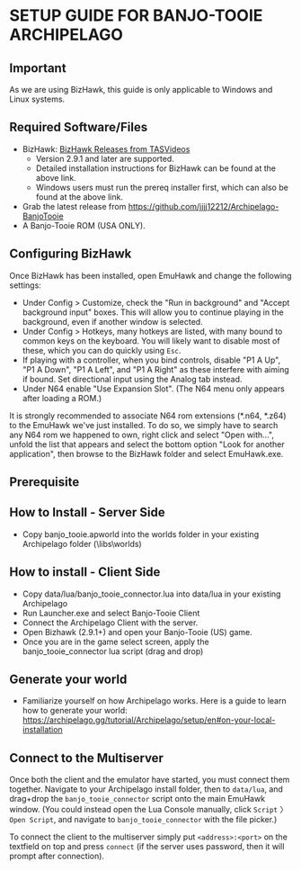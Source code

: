 
# SETUP GUIDE FOR BANJO-TOOIE ARCHIPELAGO

## Important

As we are using BizHawk, this guide is only applicable to Windows and Linux systems.

## Required Software/Files

-   BizHawk:  [BizHawk Releases from TASVideos](https://tasvideos.org/BizHawk/ReleaseHistory)
    -   Version 2.9.1 and later are supported.
    -   Detailed installation instructions for BizHawk can be found at the above link.
    -   Windows users must run the prereq installer first, which can also be found at the above link.
-   Grab the latest release from https://github.com/jjjj12212/Archipelago-BanjoTooie
-   A Banjo-Tooie ROM (USA ONLY).

## Configuring BizHawk

Once BizHawk has been installed, open EmuHawk and change the following settings:

-   Under Config > Customize, check the "Run in background" and "Accept background input" boxes. This will allow you to continue playing in the background, even if another window is selected.
-   Under Config > Hotkeys, many hotkeys are listed, with many bound to common keys on the keyboard. You will likely want to disable most of these, which you can do quickly using  `Esc`.
-   If playing with a controller, when you bind controls, disable "P1 A Up", "P1 A Down", "P1 A Left", and "P1 A Right" as these interfere with aiming if bound. Set directional input using the Analog tab instead.
-   Under N64 enable "Use Expansion Slot". (The N64 menu only appears after loading a ROM.)

It is strongly recommended to associate N64 rom extensions (*.n64, *.z64) to the EmuHawk we've just installed. To do so, we simply have to search any N64 rom we happened to own, right click and select "Open with…", unfold the list that appears and select the bottom option "Look for another application", then browse to the BizHawk folder and select EmuHawk.exe.

## Prerequisite

## How to Install - Server Side
- Copy banjo_tooie.apworld into the worlds folder in your existing Archipelago folder (\libs\worlds)

## How to install - Client Side

- Copy data/lua/banjo_tooie_connector.lua into data/lua in your existing Archipelago
- Run Launcher.exe and select Banjo-Tooie Client
- Connect the Archipelago Client with the server.
- Open Bizhawk (2.9.1+) and open your Banjo-Tooie (US) game.
- Once you are in the game select screen, apply the banjo_tooie_connector lua script (drag and drop)

## Generate your world
- Familiarize yourself on how Archipelago works. Here is a guide to learn how to generate your world: https://archipelago.gg/tutorial/Archipelago/setup/en#on-your-local-installation

## Connect to the Multiserver

Once both the client and the emulator have started, you must connect them together. Navigate to your Archipelago install folder, then to  `data/lua`, and drag+drop the  `banjo_tooie_connector`  script onto the main EmuHawk window. (You could instead open the Lua Console manually, click  `Script`  〉  `Open Script`, and navigate to  `banjo_tooie_connector`  with the file picker.)

To connect the client to the multiserver simply put  `<address>:<port>`  on the textfield on top and press `connect` (if the server uses password, then it will prompt after connection).

